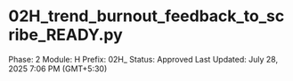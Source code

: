 # 02H_trend_burnout_feedback_to_scribe_READY.py

Phase: 2
Module: H
Prefix: 02H_
Status: Approved
Last Updated: July 28, 2025 7:06 PM (GMT+5:30)